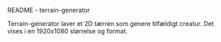 README - terrain-generator

Terrain-generator laver et 2D tærren som genere tilfældigt creatur. 
Det vises i en 1920x1080 størrelse og format. 
